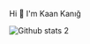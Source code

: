 Hi 👋 I'm Kaan Kanığ



![Github stats 2](https://github-readme-stats.vercel.app/api?username=kaankang&show_icons=true&theme=radical)
